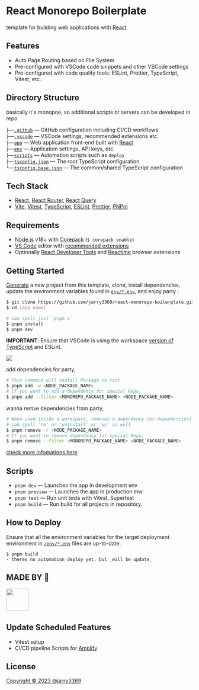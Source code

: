 # React Monorepo Boilerplate

template for building web applications with [React](https://react.dev/)

## Features

- Auto Page Routing based on File System
- Pre-configured with VSCode code snippets and other VSCode settings
- Pre-configured with code quality tools: ESLint, Prettier, TypeScript, Vitest, etc.

## Directory Structure

basically it's monopoe, so additional scripts or servers can be developed in repo

`├──`[`.github`](.github) — GitHub configuration including CI/CD workflows  
`├──`[`.vscode`](.vscode) — VSCode settings, recommended extensions etc.  
`├──`[`app`](./app) — Web application front-end built with [React](https://react.dev/)  
`├──`[`env`](./env) — Application settings, API keys, etc.  
`├──`[`scripts`](./scripts) — Automation scripts such as `deploy`  
`├──`[`tsconfig.json`](./tsconfig.json) — The root TypeScript configuration  
`└──`[`tsconfig.base.json`](./tsconfig.base.json) — The common/shared TypeScript configuration

## Tech Stack

- [React](https://react.dev/), [React Router](https://reactrouter.com/), [React Query](https://tanstack.com/query/)
- [Vite](https://vitejs.dev/), [Vitest](https://vitejs.dev/),
  [TypeScript](https://www.typescriptlang.org/), [ESLint](https://eslint.org/), [Prettier](https://prettier.io/), [PNPm](https://pnpm.io/)

## Requirements

- [Node.js](https://nodejs.org/) v18+ with [Corepack](https://nodejs.org/api/corepack.html) (`$ corepack enable`)
- [VS Code](https://code.visualstudio.com/) editor with [recommended extensions](.vscode/extensions.json)
- Optionally [React Developer Tools](https://chrome.google.com/webstore/detail/react-developer-tools/fmkadmapgofadopljbjfkapdkoienihi?hl=en)
  and [Reactime](https://chrome.google.com/webstore/detail/reactime/cgibknllccemdnfhfpmjhffpjfeidjga?hl=en) browser extensions

## Getting Started

[Generate](https://github.com/jarry3369/react-monorepo-boilerplate) a new project
from this template, clone, install dependencies, update the
environment variables found in [`env/*.env`](./env/), and enjoy party :

```bash
$ git clone https://github.com/jarry3369/react-monorepo-boilerplate.git [app_name]
$ cd [app_name]

# can spell just `pnpm i`
$ pnpm install
$ pnpm dev
```

**IMPORTANT**: Ensure that VSCode is using the workspace [version of TypeScript](https://code.visualstudio.com/docs/typescript/typescript-compiling#_using-newer-typescript-versions)
and ESLint.

![](https://files.tarkus.me/typescript-workspace.png)

add dependencies for party,

```bash
# This command will install Package on root
$ pnpm add -w <NODE_PACKAGE_NAME>
# If you want to add a dependency for special Repo,
$ pnpm add --filter <MONOREPO_PACKAGE_NAME> <NODE_PACKAGE_NAME>
```

wanna remve dependencies from party,

```bash
# When used inside a workspace, removes a dependency (or dependencies) from every workspace package.
# can spell 'rm' or 'uninstall' or 'un' as well
$ pnpm remove -r <NODE_PACKAGE_NAME>
# If you want to remove dependency for special Repo,
$ pnpm remove --filter <MONOREPO_PACKAGE_NAME> <NODE_PACKAGE_NAME>
```

[check more infomations here](https://pnpm.io/cli/add)

## Scripts

- `pnpm dev` — Launches the app in development env
- `pnpm preview` — Launches the app in production env
- `pnpm test` — Run unit tests with Vitest, Supertest
- `pnpm build` — Run build for all projects in repository.

## How to Deploy

Ensure that all the environment variables for the target deployment environment in [`/env/*.env`](./env/) files are up-to-date.

```
$ pnpm build
- theres no automation deploy yet, but _will be update_
```

## MADE BY 🤡

<a href="https://github.com/jarry3369"><img src="https://avatars.githubusercontent.com/u/25889048?v=4" height="60" /></a>&nbsp;&nbsp;

## Update Scheduled Features

- Vitest setup
- CI/CD pipeline Scripts for [Amplify](https://aws.amazon.com/amplify/)

## License

[Copyright © 2023 @jarry3369](https://github.com/jarry3369/react-monorepo-boilerplate/blob/main/LICENSE)
